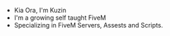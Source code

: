 - Kia Ora, I'm Kuzin
- I'm a growing self taught FiveM
- Specializing in FiveM Servers, Assests and Scripts.


